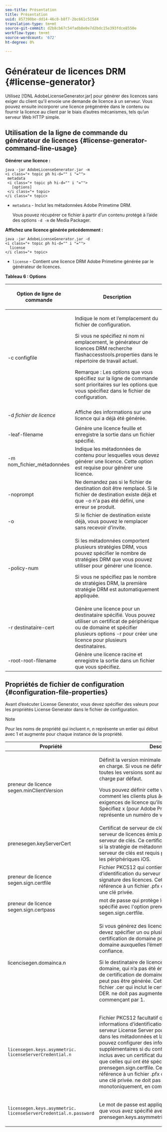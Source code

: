 ```yaml
---
seo-title: Présentation
title: Présentation
uuid: 857390be-dd14-46c0-b8f7-2bc661c515d4
translation-type: tm+mt
source-git-commit: d2b8cb67c54fadb8e0e7d2bdc15e393fdce8550e
workflow-type: tm+mt
source-wordcount: '672'
ht-degree: 0%

---
```



# Générateur de licences DRM {#license-generator}

Utilisez [!DNL AdobeLicenseGenerator.jar] pour générer des licences sans exiger du client qu&#39;il envoie une demande de licence à un serveur. Vous pouvez ensuite incorporer une licence prégénérée dans le contenu ou fournir la licence au client par le biais d’autres mécanismes, tels qu’un serveur Web HTTP simple.

## Utilisation de la ligne de commande du générateur de licences {#license-generator-command-line-usage}

**Générer une licence :**

```
java -jar AdobeLicenseGenerator.jar -m 
<i class="+ topic ph hi-d="" i "="">
 metadata 
 <i class="+ topic ph hi-d="" i "="">
   [options]
 </i class="+ topic>
</i class="+ topic>
```

* `metadata` - Inclut les métadonnées Adobe Primetime DRM.

   Vous pouvez récupérer ce fichier à partir d’un contenu protégé à l’aide des options `-d -m` de Media Packager.

**Affichez une licence générée précédemment :**

```
java -jar AdobeLicenseGenerator.jar -d 
<i class="+ topic ph hi-d="" i "="">
  license
</i class="+ topic>
```

* `license` - Contient une licence DRM Adobe Primetime générée par le générateur de licences.

**Tableau 6 : Options**

<table frame="all" colsep="1" rowsep="1" class="+ topic/table adobe-d/table " id="table_skr_vry_n4">  
 <thead class="- topic/thead "> 
  <tr rowsep="1" class="- topic/row "> 
   <th colname="1" class="- topic/entry entry"> <p class="- topic/p ">Option de ligne de commande </p> </th> 
   <th colname="2" class="- topic/entry entry"> <p class="- topic/p ">Description </p> </th> 
  </tr> 
 </thead>
 <tbody class="- topic/tbody "> 
  <tr rowsep="1" class="- topic/row "> 
   <td colname="1" class="- topic/entry "><span class="+ topic/ph pr-d/codeph codeph">-c configfile</span> </td> 
   <td colname="2" class="- topic/entry "> <p class="- topic/p ">Indique le nom et l’emplacement du fichier de configuration. </p> <p class="- topic/p ">Si vous ne spécifiez ni nom ni emplacement, le générateur de licences DRM recherche <span class="filepath"> flashaccesstools.properties</span> dans le répertoire de travail actuel. </p> <p>Remarque :  Les options que vous spécifiez sur la ligne de commande sont prioritaires sur les options que vous spécifiez dans le fichier de configuration. </p> </td> 
  </tr> 
  <tr rowsep="1" class="- topic/row "> 
   <td colname="1" class="- topic/entry "> <p class="- topic/p ">-d <i class="+ topic/ph hi-d/i "><span class="+ topic/ph pr-d/codeph codeph"> fichier de licence</span></i> </p> </td> 
   <td colname="2" class="- topic/entry "> Affiche des informations sur une licence qui a déjà été générée. </td> 
  </tr> 
  <tr rowsep="1" class="- topic/row "> 
   <td colname="1" class="- topic/entry "><span class="+ topic/ph pr-d/codeph codeph">-leaf-filename</span> </td> 
   <td colname="2" class="- topic/entry "> Génère une licence feuille et enregistre la sortie dans un fichier spécifié. </td> 
  </tr> 
  <tr rowsep="1" class="- topic/row "> 
   <td colname="1" class="- topic/entry "><span class="+ topic/ph pr-d/codeph codeph">-m nom_fichier_métadonnées</span> </td> 
   <td colname="2" class="- topic/entry "> Indique les métadonnées de contenu pour lesquelles vous devez générer une licence. Cette option est requise pour générer une licence. </td> 
  </tr> 
  <tr rowsep="1" class="- topic/row "> 
   <td colname="1" class="- topic/entry "><span class="codeph"> -noprompt</span> </td> 
   <td colname="2" class="- topic/entry ">Ne demandez pas si le fichier de destination doit être remplacé. Si le fichier de destination existe déjà et que <span class="codeph"> -o</span> n'a pas été défini, une erreur se produit. </td> 
  </tr> 
  <tr rowsep="1" class="- topic/row "> 
   <td colname="1" class="- topic/entry "><span class="codeph"> -o</span> </td> 
   <td colname="2" class="- topic/entry "> Si le fichier de destination existe déjà, vous pouvez le remplacer sans recevoir d’invite. </td> 
  </tr> 
  <tr rowsep="1" class="- topic/row "> 
   <td colname="1" class="- topic/entry "><span class="+ topic/ph pr-d/codeph codeph">-policy-num</span> </td> 
   <td colname="2" class="- topic/entry "> <p>Si les métadonnées comportent plusieurs stratégies DRM, vous pouvez spécifier le nombre de stratégies DRM que vous pouvez utiliser pour générer une licence. </p> <p>Si vous ne spécifiez pas le nombre de stratégies DRM, la première stratégie DRM est automatiquement appliquée. </p> </td> 
  </tr> 
  <tr rowsep="1" class="- topic/row "> 
   <td colname="1" class="- topic/entry "><span class="+ topic/ph pr-d/codeph codeph">-r destinataire-cert</span> </td> 
   <td colname="2" class="- topic/entry ">Génère une licence pour un destinataire spécifié. Vous pouvez utiliser un certificat de périphérique ou de domaine et spécifier plusieurs options <span class="+ topic/ph pr-d/codeph codeph"> -r </span>pour créer une licence pour plusieurs destinataires. </td> 
  </tr> 
  <tr rowsep="0" class="- topic/row "> 
   <td colname="1" class="- topic/entry "><span class="+ topic/ph pr-d/codeph codeph">-root-root-filename</span> </td> 
   <td colname="2" class="- topic/entry "> Génère une licence racine et enregistre la sortie dans un fichier que vous spécifiez. </td> 
  </tr> 
 </tbody> 
</table>

## Propriétés de fichier de configuration {#configuration-file-properties}

Avant d’exécuter License Generator, vous devez spécifier des valeurs pour les propriétés License Generator dans le fichier de configuration.

>[!NOTE]
>
>Pour les noms de propriété qui incluent *n*, *n* représente un entier qui début avec 1 et augmente pour chaque instance de la propriété.

<table frame="all" colsep="1" rowsep="1" class="+ topic/table adobe-d/table " id="table_qk1_rry_n4"> 
 <thead class="- topic/thead "> 
  <tr rowsep="1" class="- topic/row "> 
   <th colname="1" class="- topic/entry entry"> Propriété </th> 
   <th colname="2" class="- topic/entry entry"> Description </th> 
  </tr> 
 </thead>
 <tbody class="- topic/tbody "> 
  <tr rowsep="1" class="- topic/row "> 
   <td colname="1" class="- topic/entry "><span class="+ topic/ph pr-d/codeph codeph"> preneur de licence segen.minClientVersion</span> </td> 
   <td colname="2" class="- topic/entry "> <p>Définit la version minimale du client actuellement prise en charge. Si vous ne définissez pas cette propriété, toutes les versions sont automatiquement prises en charge par défaut. </p> <p>Vous pouvez définir cette valeur pour contrôler comment les clients plus âgés répondent aux exigences de licence qu’ils ne prennent pas en charge. Spécifiez <span class="codeph"> x</span> (pour Adobe Primetime DRM x.0) où <span class="codeph"> x</span> représente un numéro de version majeur. </p> </td> 
  </tr> 
  <tr rowsep="1" class="- topic/row "> 
   <td colname="1" class="- topic/entry "><span class="+ topic/ph pr-d/codeph codeph"> prenesegen.keyServerCert</span> </td> 
   <td colname="2" class="- topic/entry "> Certificat de serveur de clés, qui est un certificat de serveur de licences émis par un Adobe et utilisé par le serveur de clés. Ce certificat est appliqué uniquement si la stratégie de métadonnées/DRM indique qu’un serveur de clés est requis pour la diffusion de clés sur les périphériques iOS. </td> 
  </tr> 
  <tr rowsep="1" class="- topic/row "> 
   <td colname="1" class="- topic/entry "><span class="+ topic/ph pr-d/codeph codeph"> preneur de licence segen.sign.certfile</span> </td> 
   <td colname="2" class="- topic/entry "> Fichier PKCS12 qui contient les informations d’identification du serveur de licences pour la signature des licences. Cette propriété doit faire référence à un fichier .pfx contenant un certificat et une clé privée. </td> 
  </tr> 
  <tr rowsep="1" class="- topic/row "> 
   <td colname="1" class="- topic/entry "><span class="+ topic/ph pr-d/codeph codeph"> preneur de licence segen.sign.certpass</span> </td> 
   <td colname="2" class="- topic/entry ">mot de passe qui protège le fichier que vous avez spécifié avec l'option <span class="+ topic/ph pr-d/codeph codeph"> preneur de licence segen.sign.certfile</span>. </td> 
  </tr> 
  <tr rowsep="1" class="- topic/row "> 
   <td colname="1" class="- topic/entry "><span class="+ topic/ph pr-d/codeph codeph">licencisegen.domainca.n</span> </td> 
   <td colname="2" class="- topic/entry "> <p>Si vous générez des licences liées à un domaine, vous devez spécifier un ou plusieurs certificats d’autorité de certification de domaine pour indiquer les autorités de domaine auxquelles l’émetteur de licences peut faire confiance. </p> <p>Si le destinataire de licence est un certificat de domaine, qui n’a pas été émis par l’une des autorités de certification de domaine spécifiées, une licence ne peut pas être générée. Cette propriété spécifie un fichier <span class="filepath"> .cer</span> qui inclut le certificat au format PEM ou DER. <span class="codeph"></span> ne doit pas augmenter monotoniquement, en commençant par 1. </p> </td> 
  </tr> 
  <tr rowsep="1" class="- topic/row "> 
   <td colname="1" class="- topic/entry "> 
    <code>licensegen.keys.asymmetric. licenseServerCredential.n</code>
   </td> 
   <td colname="2" class="- topic/entry "> <p class="- topic/p ">Fichier PKCS12 facultatif qui comprend des informations d’identification supplémentaires du serveur License Server pour le déchiffrement du CEK dans les métadonnées et la stratégie DRM. Vous pouvez configurer des informations d’identification supplémentaires si du contenu a été précédemment inclus avec un certificat du serveur de licences autre que celles qui ont été spécifiées avec <span class="codeph"> prensegen.sign.certfile</span>. Cette propriété doit faire référence à un fichier <span class="filepath"> .pfx</span> contenant un certificat et une clé privée. <span class="codeph"></span> ne doit pas augmenter monotoniquement, en commençant par 1. </p> </td> 
  </tr> 
  <tr rowsep="0" class="- topic/row "> 
   <td colname="1" class="- topic/entry "> 
    <code>licensegen.keys.asymmetric. licenseServerCredential.n.password</code>
   </td> 
   <td colname="2" class="- topic/entry "> <p>Le mot de passe est appliqué pour protéger le fichier que vous avez spécifié avec la propriété <span class="+ topic/ph pr-d/codeph codeph"> prensegen.keys.asymmetric.licenseServerCredential.n</span>. </p> </td> 
  </tr> 
 </tbody> 
</table>